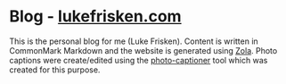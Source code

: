 # Blog - [lukefrisken.com](http://lukefrisken.com)

This is the personal blog for me (Luke Frisken). Content is written in
CommonMark Markdown and the website is generated using
[Zola](https://www.getzola.org/). Photo captions were create/edited
using the [photo-captioner](https://github.com/kellpossible/photo-captioner)
tool which was created for this purpose.
